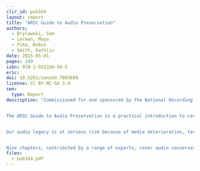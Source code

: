 ```yaml
---
clir_id: pub164
layout: report
title: "ARSC Guide to Audio Preservation"
authors: 
  - Brylawski, Sam
  - Lerman, Maya
  - Pike, Robin
  - Smith, Kathlin
date: 2015-05-01
pages: 240
isbn: 978-1-932326-50-5
eric:
doi: 10.5281/zenodo.7803609
license: CC BY-NC-SA 3.0
seo:
  type: Report
description: "Commissioned for and sponsored by the National Recording Preservation Board of the Library of Congress. Copublished by the Association for Recorded Sound Collections, the Council on Library and Information Resources, and The Library of Congress


The ARSC Guide to Audio Preservation is a practical introduction to caring for and preserving audio collections. It is aimed at individuals and institutions that have recorded sound collections but lack the expertise in one or more areas to preserve them.


Our audio legacy is at serious risk because of media deterioration, technological obsolescence, and, often, lack of accessibility. This legacy is remarkable in its diversity, ranging from wax cylinders of extinct Native American languages to tapes of local radio broadcasts, naturalists’ and ethnographers’ field recordings, small independent record company releases, and much more. Saving this irreplaceable treasure demands the joint effort of libraries, archives, museums, local history repositories, corporations, and individuals. But for many institutions, the question is “Where to begin?” This guide addresses that question.


Nine chapters, contributed by a range of experts, cover audio conservation and preservation, recorded sound formats and their associated risks, appraisal, related copyright issues, and disaster preparedness. The guide also offers advice on making informed decisions about digitization, as well as strategies for managing digital content. An appendix to the guide focuses on fair use and sound recordings."
files:
  - pub164.pdf
---
```

